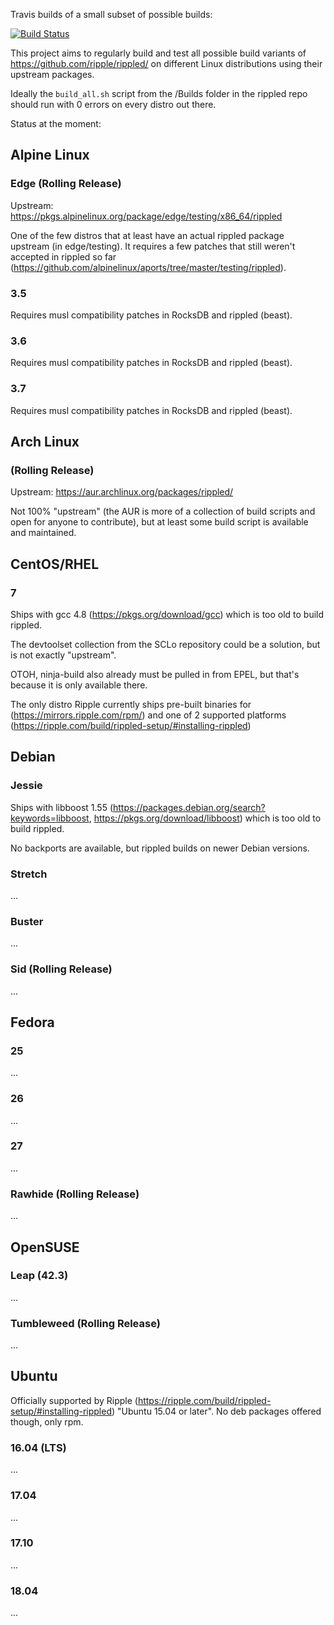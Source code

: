 Travis builds of a small subset of possible builds:

[![Build Status](https://travis-ci.org/MarkusTeufelberger/rippled-distrotest.svg?branch=master)](https://travis-ci.org/MarkusTeufelberger/rippled-distrotest)

This project aims to regularly build and test all possible build variants of
https://github.com/ripple/rippled/ on different Linux distributions using their
upstream packages.

Ideally the `build_all.sh` script from the /Builds folder in the rippled repo should run with 0 errors on every distro out there.

Status at the moment:

## Alpine Linux

### Edge (Rolling Release)

Upstream: https://pkgs.alpinelinux.org/package/edge/testing/x86_64/rippled

One of the few distros that at least have an actual rippled package upstream (in edge/testing).
It requires a few patches that still weren't accepted in rippled so far (https://github.com/alpinelinux/aports/tree/master/testing/rippled).

### 3.5

Requires musl compatibility patches in RocksDB and rippled (beast).

### 3.6

Requires musl compatibility patches in RocksDB and rippled (beast).

### 3.7

Requires musl compatibility patches in RocksDB and rippled (beast).

## Arch Linux

### (Rolling Release)

Upstream: https://aur.archlinux.org/packages/rippled/

Not 100% "upstream" (the AUR is more of a collection of build scripts and open for anyone to contribute), but at least some build script is available and maintained.

## CentOS/RHEL

### 7

Ships with gcc 4.8 (https://pkgs.org/download/gcc) which is too old to build rippled.

The devtoolset collection from the SCLo repository could be a solution, but is not exactly "upstream".

OTOH, ninja-build also already must be pulled in from EPEL, but that's because it is only available there.

The only distro Ripple currently ships pre-built binaries for (https://mirrors.ripple.com/rpm/) and one of 2 supported platforms (https://ripple.com/build/rippled-setup/#installing-rippled)

## Debian

### Jessie

Ships with libboost 1.55 (https://packages.debian.org/search?keywords=libboost, https://pkgs.org/download/libboost) which is too old to build rippled.

No backports are available, but rippled builds on newer Debian versions.

### Stretch

...

### Buster

...

### Sid (Rolling Release)

...

## Fedora

### 25

...

### 26

...

### 27

...

### Rawhide (Rolling Release)

...

## OpenSUSE

### Leap (42.3)

...

### Tumbleweed (Rolling Release)

...

## Ubuntu

Officially supported by Ripple (https://ripple.com/build/rippled-setup/#installing-rippled) "Ubuntu 15.04 or later".
No deb packages offered though, only rpm.

### 16.04 (LTS)

...

### 17.04

...

### 17.10

...

### 18.04

...
